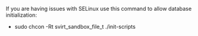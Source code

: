 If you are having issues with SELinux use this command to allow database initialization:
- sudo chcon -Rt svirt_sandbox_file_t ./init-scripts



